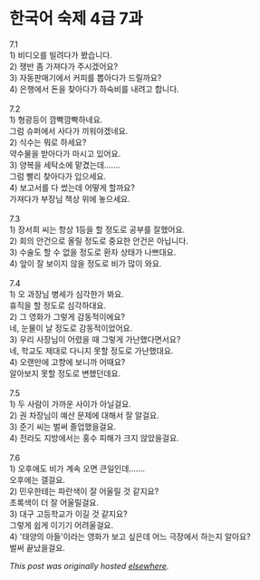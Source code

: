 # 한국어 숙제 4급 7과

<p>7.1<br>1) 비디오를 빌려다가 봤습니다.<br>2) 쟁반 좀 가져다가 주시겠어요?<br>3) 자동판매기에서 커피를 뽑아다가 드릴까요?<br>4) 은행에서 돈을 찾아다가 하숙비를 내려고 합니다.<br><br>7.2<br>1) 형광등이 깜빡깜빡하네요.<br>그럼 슈퍼에서 사다가 끼워야겠네요.<br>2) 식수는 뭐로 하세요?<br>약수물을 받아다가 마시고 있어요.<br>3) 양복을 세탁소에 맡겼는데.......<br>그럼 빨리 찾아다가 입으세요.<br>4) 보고서를 다 썼는데 어떻게 할까요?<br>가져다가 부장님 책상 위에 놓으세요.<br><br>7.3<br>1) 장서희 씨는 항상 1등을 할 정도로 공부를 잘했어요.<br>2) 회의 안건으로 올릴 정도로 중요한 안건은 아닙니다.<br>3) 수술도 할 수 없을 정도로 환자 상태가 나쁘대요.<br>4) 앞이 잘 보이지 않을 정도로 비가 많이 와요.<br><br>7.4<br>1) 오 과장님 병세가 심각한가 봐요.<br>휴직을 할 정도로 심각하대요.<br>2) 그 영화가 그렇게 감동적이에요?<br>네, 눈물이 날 정도로 감동적이었어요.<br>3) 우리 사장님이 어렸을 때 그렇게 가난했다면서요?<br>네, 학교도 제대로 다니지 못할 정도로 가난했대요.<br>4) 오랜만에 고향에 보니까 어때요?<br>알아보지 못할 정도로 변했던데요.<br><br>7.5<br>1) 두 사람이 가까운 사이가 아닐걸요.<br>2) 권 차장님이 예산 문제에 대해서 잘 알걸요.<br>3) 준기 씨는 벌써 졸업했을걸요.<br>4) 전라도 지방에서는 홍수 피해가 크지 않았을걸요.<br><br>7.6<br>1) 오후에도 비가 계속 오면 큰일인데.......<br>오후에는 갤걸요.<br>2) 민우한테는 파란색이 잘 어울릴 것 같지요?<br>초록색이 더 잘 어울릴걸요.<br>3) 대구 고등학교가 이길 것 같지요?<br>그렇게 쉽게 이기기 어려울걸요.<br>4) '태양의 아들'이라는 영화가 보고 싶은데 어느 극장에서 하는지 알아요?<br>벌써 끝났을걸요.</p>


*This post was originally hosted [elsewhere](http://planspace.blogspot.com/2009/07/4-7.html).*
